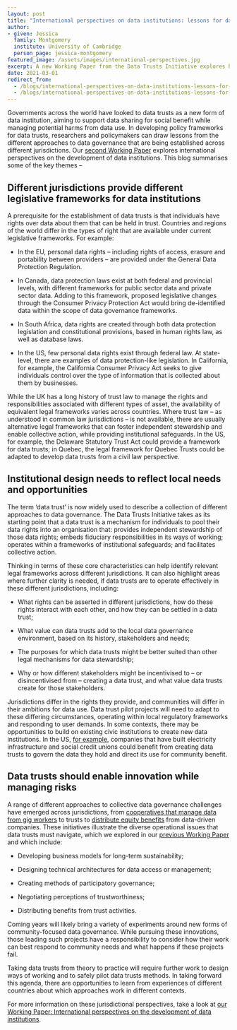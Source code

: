 ```yaml
---
layout: post
title: "International perspectives on data institutions: lessons for data trusts"
author:
- given: Jessica
  family: Montgomery
  institute: University of Cambridge
  person_page: jessica-montgomery
featured_image: /assets/images/international-perspectives.jpg
excerpt: A new Working Paper from the Data Trusts Initiative explores how different countries are developing data trusts, and what lessons can be taken from these international comparisons.
date: 2021-03-01
redirect_from:
  - /blogs/international-perspectives-on-data-institutions-lessons-for-data-trusts
  - /blogs/international-perspectives-on-data-institutions-lessons-for-data-trusts/
---
```


Governments across the world have looked to data trusts as a new form of
data institution, aiming to support data sharing for social benefit
while managing potential harms from data use. In developing policy
frameworks for data trusts, researchers and policymakers can draw
lessons from the different approaches to data governance that are being
established across different jurisdictions. Our
<a href="/s/WP-2-DTI-global-perspectives.pdf" target="_blank">second
Working Paper</a> explores international perspectives on the development
of data institutions. This blog summarises some of the key themes –

## Different jurisdictions provide different legislative frameworks for data institutions

A prerequisite for the establishment of data trusts is that individuals
have rights over data about them that can be held in trust. Countries
and regions of the world differ in the types of right that are available
under current legislative frameworks. For example: 

- In the EU, personal data rights – including rights of access, erasure
  and portability between providers – are provided under the General
  Data Protection Regulation. 

- In Canada, data protection laws exist at both federal and provincial
  levels, with different frameworks for public sector data and private
  sector data. Adding to this framework, proposed legislative changes
  through the Consumer Privacy Protection Act would bring de-identified
  data within the scope of data governance frameworks. 

- In South Africa, data rights are created through both data protection
  legislation and constitutional provisions, based in human rights law,
  as well as database laws. 

- In the US, few personal data rights exist through federal law. At
  state-level, there are examples of data protection-like legislation.
  In California, for example, the California Consumer Privacy Act seeks
  to give individuals control over the type of information that is
  collected about them by businesses. 

While the UK has a long history of trust law to manage the rights and
responsibilities associated with different types of asset, the
availability of equivalent legal frameworks varies across countries.
Where trust law – as understood in common law jurisdictions – is not
available, there are usually alternative legal frameworks that can
foster independent stewardship and enable collective action, while
providing institutional safeguards. In the US, for example, the Delaware
Statutory Trust Act could provide a framework for data trusts; in
Quebec, the legal framework for Quebec Trusts could be adapted to
develop data trusts from a civil law perspective. 

## Institutional design needs to reflect local needs and opportunities

The term ‘data trust’ is now widely used to describe a collection of
different approaches to data governance. The Data Trusts Initiative
takes as its starting point that a data trust is a mechanism for
individuals to pool their data rights into an organisation that:
provides independent stewardship of those data rights; embeds fiduciary
responsibilities in its ways of working; operates within a frameworks of
institutional safeguards; and facilitates collective action. 

Thinking in terms of these core characteristics can help identify
relevant legal frameworks across different jurisdictions. It can also
highlight areas where further clarity is needed, if data trusts are to
operate effectively in these different jurisdictions, including: 

- What rights can be asserted in different jurisdictions, how do these
  rights interact with each other, and how they can be settled in a data
  trust;

- What value can data trusts add to the local data governance
  environment, based on its history, stakeholders and needs;

- The purposes for which data trusts might be better suited than other
  legal mechanisms for data stewardship;

- Why or how different stakeholders might be incentivised to – or
  disincentivised from – creating a data trust, and what value data
  trusts create for those stakeholders.

Jurisdictions differ in the rights they provide, and communities will
differ in their ambitions for data use. Data trust pilot projects will
need to adapt to these differing circumstances, operating within local
regulatory frameworks and responding to user demands. In some contexts,
there may be opportunities to build on existing civic institutions to
create new data institutions. In the US, [for
example](http://ide.mit.edu/news-blog/blog/qa-sandy-pentland-data-cooperatives%2010),
companies that have built electricity infrastructure and social credit
unions could benefit from creating data trusts to govern the data they
hold and direct its use for community benefit.

## Data trusts should enable innovation while managing risks

A range of different approaches to collective data governance challenges
have emerged across jurisdictions, from [cooperatives that manage data
from gig workers](https://www.driversseat.co) to trusts to [distribute
equity
benefits](https://www.bloombergquint.com/gadfly/airbnb-host-endowment-could-transform-sharing-%20economy)
from data-driven companies. These initiatives illustrate the diverse
operational issues that data trusts must navigate, which we explored in
our <a href="/s/Working-Paper-1-data-trusts-from-theory-to-practice.pdf"
target="_blank">previous Working Paper</a> and which include: 

- Developing business models for long-term sustainability; 

- Designing technical architectures for data access or management; 

- Creating methods of participatory governance; 

- Negotiating perceptions of trustworthiness; 

- Distributing benefits from trust activities. 

Coming years will likely bring a variety of experiments around new forms
of community-focused data governance. While pursuing these innovations,
those leading such projects have a responsibility to consider how their
work can best respond to community needs and what happens if these
projects fail.

Taking data trusts from theory to practice will require further work to
design ways of working and to safely pilot data trusts methods. In
taking forward this agenda, there are opportunities to learn from
experiences of different countries about which approaches work in
different contexts.

For more information on these jurisdictional perspectives, take a look
at <a href="/s/WP-2-DTI-global-perspectives.pdf" target="_blank">our
Working Paper: International perspectives on the development of data
institutions</a>.
